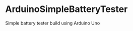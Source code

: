 ArduinoSimpleBatteryTester
==========================

Simple battery tester build using Arduino Uno
